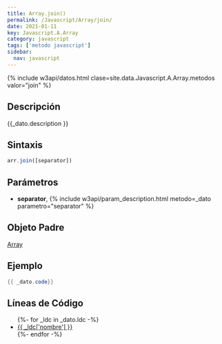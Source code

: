 ```yaml
---
title: Array.join()
permalink: /Javascript/Array/join/
date: 2021-01-11
key: Javascript.A.Array
category: javascript
tags: ['metodo javascript']
sidebar: 
  nav: javascript
---
```


{% include w3api/datos.html clase=site.data.Javascript.A.Array.metodos valor="join" %}

## Descripción
{{_dato.description }}

## Sintaxis
~~~javascript
arr.join([separator])
~~~

## Parámetros
* **separator**,  {% include w3api/param_description.html metodo=_dato parametro="separator" %}

## Objeto Padre
[Array](/Javascript/Array/)

## Ejemplo
~~~java
{{ _dato.code}}
~~~

## Líneas de Código
<ul>
{%- for _ldc in _dato.ldc -%}
   <li>
       <a href="{{_ldc['url'] }}">{{ _ldc['nombre'] }}</a>
   </li>
{%- endfor -%}
</ul>
